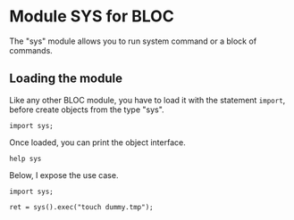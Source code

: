 # Module SYS for BLOC

The "sys" module allows you to run system command or a block of commands.

## Loading the module

Like any other BLOC module, you have to load it with the statement `import`, before create objects from the type "sys".

```
import sys;
```

Once loaded, you can print the object interface.
```
help sys
```

Below, I expose the use case.
```
import sys;

ret = sys().exec("touch dummy.tmp");
```
